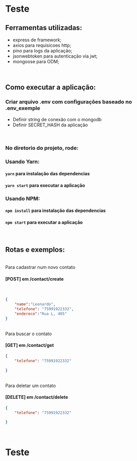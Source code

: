 # Teste

## Ferramentas utilizadas:

- express de framework;
- axios para requisicoes http;
- pino para logs da aplicação;
- jsonwebtoken para autenticação via jwt;
- mongoose para ODM;

<br />

## Como executar a aplicação:

### Criar arquivo .env com configurações baseado no .env_exemple
- Definir string de conexão com o mongodb
- Definir SECRET_HASH da aplicação


<br />

### No diretorio do projeto, rode:

### Usando Yarn:

#### `yarn` para instalação das dependencias

#### `yarn start` para executar a aplicação

### Usando NPM:

#### `npm install` para instalação das dependencias

#### `npm start` para executar a aplicação



<br />

## Rotas e exemplos:

<br />
Para cadastrar num novo contato

#### [POST] em /contact/create
<br />

```json
{
	"name":"Leonardo",
	"telefone": "75991922332",
	"endereco":"Rua L, 405"
}
```
<br />
Para buscar o contato

#### [GET] em /contact/get


```json
{
	"telefone": "75991922332"
	
}
```
<br />
Para deletar um contato

#### [DELETE] em /contact/delete


```json
{
	"telefone": "75991922332"
	
}
```
<br />



# Teste
